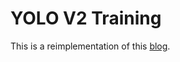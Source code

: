 # YOLO V2 Training 

This is a reimplementation of this [blog](https://towardsdatascience.com/training-object-detection-yolov2-from-scratch-using-cyclic-learning-rates-b3364f7e4755).
